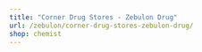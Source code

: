 ```yaml
---
title: "Corner Drug Stores - Zebulon Drug"
url: /zebulon/corner-drug-stores-zebulon-drug/
shop: chemist
---
```

